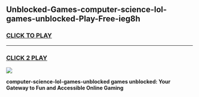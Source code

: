 
## Unblocked-Games-computer-science-lol-games-unblocked-Play-Free-ieg8h
<h3>
<a href="https://premium76.site?title=computer-science-lol-games-unblocked&ref=09A">CLICK TO PLAY</a></h3>
<hr>

<h3>
<a href="https://premium76.site?title=computer-science-lol-games-unblocked&ref=09A">CLICK 2 PLAY</a>
  
</h3>

<a href="https://premium76.site?title=computer-science-lol-games-unblocked&ref=09A"><img src="https://clearcache.store/games.png"></a>


**computer-science-lol-games-unblocked games unblocked: Your Gateway to Fun and Accessible Online Gaming**
